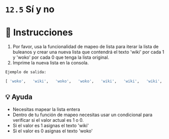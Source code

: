# `12.5` Sí y no

# 📝 Instrucciones
1. Por favor, usa la funcionalidad de mapeo de lista para iterar la lista de buleanos y crear una nueva lista
   que contendrá el texto 'wiki' por cada 1 y 'woko' por cada 0 que tenga la lista original.
2. Imprime la nueva lista en la consola.

```py
Ejemplo de salida:

[ 'woko',   'wiki',   'woko',   'woko',   'wiki',   'wiki',   'wiki',   'woko',   'woko',   'wiki',   'woko',   'wiki',   'wiki',   'woko',   'woko',   'woko',   'woko',   'woko',   'woko',   'woko',   'woko',   'wiki',   'woko',   'woko',   'woko',   'woko',   'wiki' ]
```

## 💡 Ayuda
- Necesitas mapear la lista entera
- Dentro de tu función de mapeo necesitas usar un condicional para verificar si el valor actual es 1 o 0.
- Si el valor es 1 asignas el texto 'wiki'
- Si el valor es 0 asignas el texto 'woko'